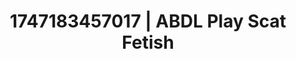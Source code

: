 ---
categories:
- Intimate storytelling
- Lustful narration
- Sensual selfie
- Delirious pleasure
- Barefoot beauty
image: /assets/images/1747183457017.jpg
layout: post
seo:
  description: Featured content with high-quality Scat Fetish, ABDL Play. HD images
    available.
  keywords: Scat Fetish, ABDL Play
  og_image: /assets/images/1747183457017.jpg
  schema_type: VisualArtwork
tags:
- ABDL Play
- Scat Fetish
- '#1747183457017'
title: 1747183457017 | ABDL Play Scat Fetish
---